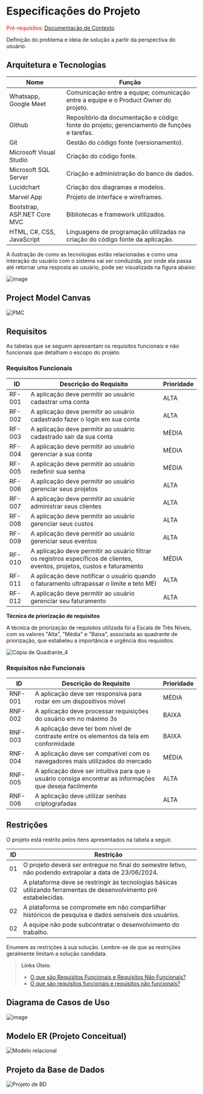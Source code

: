 # Especificações do Projeto

<span style="color:red">Pré-requisitos: <a href="https://github.com/ICEI-PUC-Minas-PMV-ADS/pmv-ads-2024-1-e5-proj-empext-t2-smartmei/blob/main/documentos/01-Documenta%C3%A7%C3%A3o%20de%20Contexto.md"> Documentação de Contexto</a></span>

Definição do problema e ideia de solução a partir da perspectiva do usuário.

## Arquitetura e Tecnologias

|Nome                | Função                             |
|--------------------|------------------------------------|
|Whatsapp, Google Meet | Comunicação entre a equipe; comunicação entre a equipe e o Product Owner do projeto.  |
|Github | Repositório da documentação e código fonte do projeto; gerenciamento de funções e tarefas.  |
|Git | Gestão do código fonte (versionamento).  |
|Microsoft Visual Studio | Criação do código fonte. |
|Microsoft SQL Server | Criação e administração do banco de dados.  |
|Lucidchart  | Criação dos diagramas e modelos. |
|Marvel App  | Projeto de interface e wireframes. |
|Bootstrap, ASP.NET Core MVC | Bibliotecas e framework utilizados.  |
|HTML, C#, CSS, JavaScript | Linguagens de programação utilizadas na criação do código fonte da aplicação. |

A ilustração de como as tecnologias estão relacionadas e como uma interação do usuário com o sistema vai ser conduzida, por onde ela passa até retornar uma resposta ao usuário, pode ser visualizada na figura abaixo:

![image](https://github.com/ICEI-PUC-Minas-PMV-ADS/pmv-ads-2024-1-e5-proj-empext-t2-smartmei/assets/100742971/884b30e9-7d3a-49f9-8ab7-77fa6334a80d)

## Project Model Canvas

![PMC](https://github.com/ICEI-PUC-Minas-PMV-ADS/pmv-ads-2024-1-e5-proj-empext-t2-smartmei/assets/100447878/a6b46bd5-ab58-451e-8642-5fdfb998a4b6)

## Requisitos

As tabelas que se seguem apresentam os requisitos funcionais e não funcionais que detalham o escopo do projeto.

### Requisitos Funcionais

|ID    | Descrição do Requisito  | Prioridade |
|------|-----------------------------------------|----|
|RF-001| A aplicação deve permitir ao usuário cadastrar uma conta | ALTA | 
|RF-002| A aplicação deve permitir ao usuário cadastrado fazer o login em sua conta   | ALTA |
|RF-003| A aplicação deve permitir ao usuário cadastrado sair da sua conta   | MÉDIA |
|RF-004| A aplicação deve permitir ao usuário gerenciar a sua conta   | MÉDIA |
|RF-005| A aplicação deve permitir ao usuário redefinir sua senha   | MÉDIA |
|RF-006| A aplicação deve permitir ao usuário gerenciar seus projetos   | ALTA |
|RF-007| A aplicação deve permitir ao usuário administrar seus clientes   | ALTA |
|RF-008| A aplicação deve permitir ao usuário gerenciar seus custos   | ALTA |
|RF-009| A aplicação deve permitir ao usuário gerenciar seus eventos  | ALTA |
|RF-010| A aplicação deve permitir ao usuário filtrar os registros específicos de clientes, eventos, projetos, custos e faturamento   | MÉDIA |
|RF-011| A aplicação deve notificar o usuário quando o faturamento ultrapassar o limite e teto MEI   | ALTA |
|RF-012| A aplicação deve permitir ao usuário gerenciar seu faturamento   | ALTA |

**Técnica de priorização de requisitos**

A técnica de priorização de requisitos utilizada foi a Escala de Três Níveis, com os valores "Alta", "Média" e "Baixa", associada ao quadrante de priorização, que estabeleu a importância e urgência dos requisitos.

![Cópia de Quadrante_4](https://github.com/ICEI-PUC-Minas-PMV-ADS/pmv-ads-2024-1-e5-proj-empext-t2-smartmei/assets/98122346/83ac703d-1fc1-4a77-a2c3-bf4133bece86)

### Requisitos não Funcionais

|ID     | Descrição do Requisito  |Prioridade |
|-------|-------------------------|----|
|RNF-001| A aplicação deve ser responsiva para rodar em um dispositivos móvel | MÉDIA | 
|RNF-002| A aplicação deve processar requisições do usuário em no máximo 3s |  BAIXA | 
|RNF-003| A aplicação deve ter bom nível de contraste entre os elementos da tela em conformidade |  BAIXA | 
|RNF-004| A aplicação deve ser compatível com os navegadores mais utilizados do mercado |  MÉDIA |
|RNF-005| A aplicação deve ser intuitiva para que o usuário consiga encontrar as informações que deseja facilmente  |  ALTA |
|RNF-006| A aplicação deve utilizar senhas criptografadas  |  ALTA |

## Restrições

O projeto está restrito pelos itens apresentados na tabela a seguir.

|ID| Restrição                                             |
|--|-------------------------------------------------------|
|01| O projeto deverá ser entregue no final do semestre letivo, não podendo extrapolar a data de 23/06/2024. |
|02| A plataforma deve se restringir às tecnologias básicas utilizando ferramentas de desenvolvimento pré estabelecidas. |
|02| A plataforma se compromete em não compartilhar históricos de pesquisa e dados sensíveis dos usuários. |
|02| A equipe não pode subcontratar o desenvolvimento do trabalho. |



Enumere as restrições à sua solução. Lembre-se de que as restrições geralmente limitam a solução candidata.

> **Links Úteis**:
> - [O que são Requisitos Funcionais e Requisitos Não Funcionais?](https://codificar.com.br/requisitos-funcionais-nao-funcionais/)
> - [O que são requisitos funcionais e requisitos não funcionais?](https://analisederequisitos.com.br/requisitos-funcionais-e-requisitos-nao-funcionais-o-que-sao/)

## Diagrama de Casos de Uso

![image](https://github.com/ICEI-PUC-Minas-PMV-ADS/pmv-ads-2024-1-e5-proj-empext-t2-smartmei/assets/100734910/47e704c9-d71d-4ff0-9ba4-7ef49658c54c)

## Modelo ER (Projeto Conceitual)

![Modelo relacional](https://github.com/ICEI-PUC-Minas-PMV-ADS/pmv-ads-2024-1-e5-proj-empext-t2-smartmei/assets/100447878/abe53567-9cb7-439d-8d13-5dfb2f922243)

## Projeto da Base de Dados

![Projeto de BD](https://github.com/ICEI-PUC-Minas-PMV-ADS/pmv-ads-2024-1-e5-proj-empext-t2-smartmei/assets/100447878/db1fdf9b-147e-45a1-8b8c-35380ea04aab)
